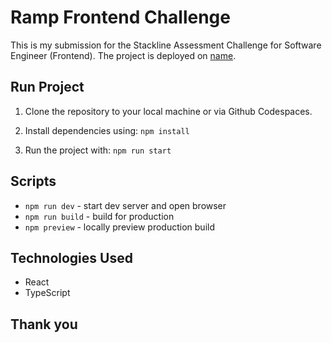 # Ramp Frontend Challenge

This is my submission for the Stackline Assessment Challenge for Software Engineer (Frontend). The project is deployed on [name](link).

## Run Project

1. Clone the repository to your local machine or via Github Codespaces.
2. Install dependencies using:
   `npm install`

3. Run the project with:
   `npm run start`

## Scripts

- `npm run dev` - start dev server and open browser
- `npm run build` - build for production
- `npm preview` - locally preview production build

## Technologies Used

- React
- TypeScript

## Thank you
